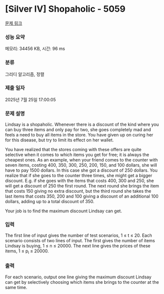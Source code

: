 # [Silver IV] Shopaholic - 5059 

[문제 링크](https://www.acmicpc.net/problem/5059) 

### 성능 요약

메모리: 34456 KB, 시간: 96 ms

### 분류

그리디 알고리즘, 정렬

### 제출 일자

2025년 7월 25일 17:00:05

### 문제 설명

<p>Lindsay is a shopaholic. Whenever there is a discount of the kind where you can buy three items and only pay for two, she goes completely mad and feels a need to buy all items in the store. You have given up on curing her for this disease, but try to limit its effect on her wallet.</p>

<p>You have realized that the stores coming with these offers are quite selective when it comes to which items you get for free; it is always the cheapest ones. As an example, when your friend comes to the counter with seven items, costing 400, 350, 300, 250, 200, 150, and 100 dollars, she will have to pay 1500 dollars. In this case she got a discount of 250 dollars. You realize that if she goes to the counter three times, she might get a bigger discount. E.g. if she goes with the items that costs 400, 300 and 250, she will get a discount of 250 the first round. The next round she brings the item that costs 150 giving no extra discount, but the third round she takes the last items that costs 350, 200 and 100 giving a discount of an additional 100 dollars, adding up to a total discount of 350.</p>

<p>Your job is to find the maximum discount Lindsay can get.</p>

### 입력 

 <p>The first line of input gives the number of test scenarios, 1 ≤ t ≤ 20. Each scenario consists of two lines of input. The first gives the number of items Lindsay is buying, 1 ≤ n ≤ 20000. The next line gives the prices of these items, 1 ≤ p<sub>i</sub> ≤ 20000.</p>

### 출력 

 <p>For each scenario, output one line giving the maximum discount Lindsay can get by selectively choosing which items she brings to the counter at the same time.</p>

